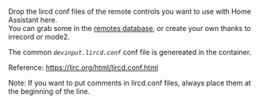 Drop the lircd conf files of the remote controls you want to use with Home Assistant here.  
You can grab some in the [remotes database](https://lirc-remotes.sourceforge.net/remotes-table.html),
or create your own thanks to irrecord or mode2.

The common *`devinput.lircd.conf`* conf file is genereated in the container.

Reference: https://lirc.org/html/lircd.conf.html

Note: If you want to put comments in lircd.conf files, always place them at the beginning of the line.
